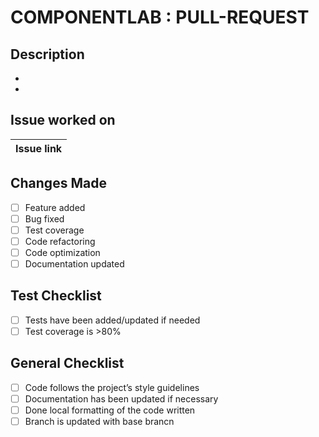 # COMPONENTLAB : PULL-REQUEST

## Description

-
-

## Issue worked on

| Issue link |
| ---------- |

## Changes Made

- [ ] Feature added
- [ ] Bug fixed
- [ ] Test coverage
- [ ] Code refactoring
- [ ] Code optimization
- [ ] Documentation updated

## Test Checklist
- [ ] Tests have been added/updated if needed
- [ ] Test coverage is >80%

## General Checklist
- [ ] Code follows the project’s style guidelines
- [ ] Documentation has been updated if necessary
- [ ] Done local formatting of the code written 
- [ ] Branch is updated with base brancn
